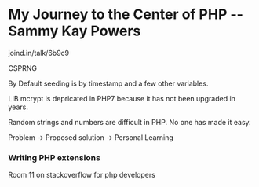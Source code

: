 # My Journey to the Center of PHP  -- Sammy Kay Powers

joind.in/talk/6b9c9

CSPRNG

By Default seeding is by timestamp and a few other variables.   

LIB mcrypt is depricated in PHP7 because it has not been upgraded in years. 

Random strings and numbers are difficult in PHP.  No one has made it easy.   

Problem -> Proposed solution -> Personal Learning


### Writing PHP extensions 

Room 11 on stackoverflow for php developers


